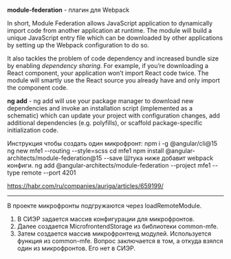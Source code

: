 **module-federation** - плагин для Webpack

In short, Module Federation allows JavaScript application to dynamically import code from another application at runtime. The module will build a unique JavaScript entry file which can be downloaded by other applications by setting up the Webpack configuration to do so.

It also tackles the problem of code dependency and increased bundle size by enabling _dependency sharing_. For example, if you’re downloading a React component, your application won’t import React code twice. The module will smartly use the React source you already have and only import the component code.

**ng add** - ng add will use your package manager to download new dependencies and invoke an installation script (implemented as a schematic) which can update your project with configuration changes, add additional dependencies (e.g. polyfills), or scaffold package-specific initialization code.

Инструкция чтобы создать один микрофронт:
npm i -g @angular/cli@15
ng new mfe1 --routing --style=scss
cd mfe1
npm install @angular-architects/module-federation@15 --save
Штука ниже добавит webpack конфиги.
ng add @angular-architects/module-federation --project mfe1 --type remote --port 4201


https://habr.com/ru/companies/auriga/articles/659199/

----
В проекте микрофронты подгружаются через loadRemoteModule.
1. В СИЭР задается массив конфигурации для микрофронтов.
2. Далее создается MicrofrontendStorage из библиотеки common-mfe.
3. Затем создается массив микрофронтенд модулей. Используется функция из common-mfe.
Вопрос заключается в том, а откуда взялся один из микрофронтов. Его нет в СИЭР.